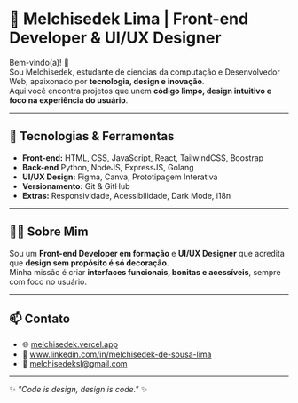 # 🎨 Melchisedek Lima | Front-end Developer & UI/UX Designer

Bem-vindo(a)! 👋  
Sou Melchisedek, estudante de ciencias da computação e Desenvolvedor Web, apaixonado por **tecnologia, design e inovação**.  
Aqui você encontra projetos que unem **código limpo, design intuitivo e foco na experiência do usuário**.

---

## 🚀 Tecnologias & Ferramentas
- **Front-end:** HTML, CSS, JavaScript, React, TailwindCSS, Boostrap
- **Back-end** Python, NodeJS, ExpressJS, Golang
- **UI/UX Design:** Figma, Canva, Prototipagem Interativa  
- **Versionamento:** Git & GitHub  
- **Extras:** Responsividade, Acessibilidade, Dark Mode, i18n    

---

## 🧑‍💻 Sobre Mim
Sou um **Front-end Developer em formação** e **UI/UX Designer** que acredita que **design sem propósito é só decoração**.  
Minha missão é criar **interfaces funcionais, bonitas e acessíveis**, sempre com foco no usuário.  

---

## 📫 Contato
- 🌐 [melchisedek.vercel.app](https://melchisedeksl.vercel.app/)
- 💼 www.linkedin.com/in/melchisedek-de-sousa-lima
- 📧 melchisedeksl@gmail.com  

---

✨ *"Code is design, design is code."* ✨

